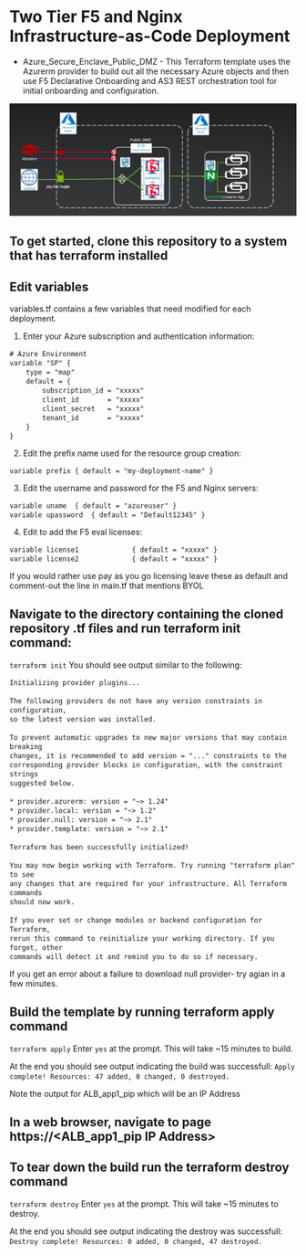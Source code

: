 # Two Tier F5 and Nginx Infrastructure-as-Code Deployment

* Azure_Secure_Enclave_Public_DMZ - This Terraform template uses the Azurerm provider to build out all the necessary Azure objects and then use F5 Declarative Onboarding and AS3 REST orchestration tool for initial onboarding and configuration. 

![alt text](https://github.com/megamattzilla/f5_terraform/blob/master/nginx-f5-deployment.png "F5 and Nginx Deployment")

## To get started, clone this repository to a system that has terraform installed

## Edit variables

variables.tf contains a few variables that need modified for each deployment.

1. Enter your Azure subscription and authentication information:
```
# Azure Environment
variable "SP" {
	type = "map"
	default = {
		subscription_id = "xxxxx" 
		client_id       = "xxxxx"
		client_secret   = "xxxxx"
		tenant_id       = "xxxxx"
	}
}
```
2. Edit the prefix name used for the resource group creation:
```
variable prefix	{ default = "my-deployment-name" }
```
3. Edit the username and password for the F5 and Nginx servers:
```
variable uname	{ default = "azureuser" }
variable upassword	{ default = "Default12345" }
```
4. Edit to add the F5 eval licenses:
```
variable license1             { default = "xxxxx" }
variable license2             { default = "xxxxx" }
```
If you would rather use pay as you go licensing leave these as default and comment-out the line in main.tf that mentions BYOL

## Navigate to the directory containing the cloned repository .tf files and run terraform init command:
`terraform init`
You should see output similar to the following:
```
Initializing provider plugins...

The following providers do not have any version constraints in configuration,
so the latest version was installed.

To prevent automatic upgrades to new major versions that may contain breaking
changes, it is recommended to add version = "..." constraints to the
corresponding provider blocks in configuration, with the constraint strings
suggested below.

* provider.azurerm: version = "~> 1.24"
* provider.local: version = "~> 1.2"
* provider.null: version = "~> 2.1"
* provider.template: version = "~> 2.1"

Terraform has been successfully initialized!

You may now begin working with Terraform. Try running "terraform plan" to see
any changes that are required for your infrastructure. All Terraform commands
should now work.

If you ever set or change modules or backend configuration for Terraform,
rerun this command to reinitialize your working directory. If you forget, other
commands will detect it and remind you to do so if necessary.
```
If you get an error about a failure to download null provider- try agian in a few minutes.

## Build the template by running terraform apply command
`terraform apply`
Enter `yes` at the prompt. This will take ~15 minutes to build. 

At the end you should see output indicating the build was successfull:
`Apply complete! Resources: 47 added, 0 changed, 0 destroyed.`

Note the output for ALB_app1_pip which will be an IP Address

## In a web browser, navigate to page https://<ALB_app1_pip IP Address> 

## To tear down the build run the terraform destroy command
`terraform destroy`
Enter `yes` at the prompt. This will take ~15 minutes to destroy. 

At the end you should see output indicating the destroy was successfull:
`Destroy complete! Resources: 0 added, 0 changed, 47 destroyed.`

